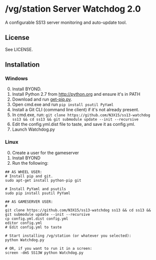 # /vg/station Server Watchdog 2.0

A configurable SS13 server monitoring and auto-update tool.

## License

See LICENSE.

## Installation

### Windows

0. Install BYOND.
1. Install Python 2.7 from http://python.org and ensure it's in PATH
2. Download and run [get-pip.py](https://raw.githubusercontent.com/pypa/pip/master/contrib/get-pip.py).
3. Open cmd.exe and run ```pip install psutil PyYaml```
4. Install a Git CLI (command line client) if it's not already present.
5. In cmd.exe, run: ```git clone https://github.com/N3X15/ss13-watchdog ss13 && cd ss13 && git submodule update --init --recursive```
6. Edit the config.yml.dist file to taste, and save it as config.yml.
7. Launch Watchdog.py

### Linux

0. Create a user for the gameserver
1. Install BYOND
2. Run the following:

```
## AS WHEEL USER:
# Install pip and git.
sudo apt-get install python-pip git

# Install PyYaml and psutils
sudo pip install psutil PyYaml

## AS GAMESERVER USER:
# 
git clone https://github.com/N3X15/ss13-watchdog ss13 && cd ss13 && git submodule update --init --recursive
cp config.yml.dist config.yml
editor config.yml
# Edit config.yml to taste

# Start installing /vg/station (or whatever you selected):
python Watchdog.py

# OR, if you want to run it in a screen:
screen -dmS SS13W python Watchdog.py
```
